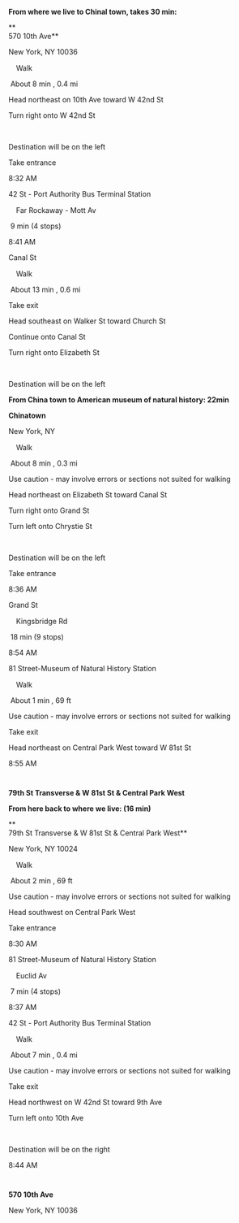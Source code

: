 **From where we live to Chinal town, takes 30 min:**

**  
570 10th Ave**

New York, NY 10036

<img src="media/image1.png" width="15" height="15" />Walk

 About 8 min , 0.4 mi

Head northeast on 10th Ave toward W 42nd St

Turn right onto W 42nd St

 

Destination will be on the left

Take entrance

8:32 AM

42 St - Port Authority Bus Terminal Station

<img src="media/image2.png" width="15" height="15" />Far Rockaway - Mott
Av

 9 min (4 stops)

8:41 AM

Canal St

<img src="media/image1.png" width="15" height="15" />Walk

 About 13 min , 0.6 mi

Take exit

Head southeast on Walker St toward Church St

Continue onto Canal St

Turn right onto Elizabeth St

 

Destination will be on the left

**From China town to American museum of natural history: 22min**

**Chinatown**

New York, NY

<img src="media/image1.png" width="15" height="15" />Walk

 About 8 min , 0.3 mi

Use caution - may involve errors or sections not suited for walking

Head northeast on Elizabeth St toward Canal St

Turn right onto Grand St

Turn left onto Chrystie St

 

Destination will be on the left

Take entrance

8:36 AM

Grand St

<img src="media/image3.png" width="15" height="15" />Kingsbridge Rd

 18 min (9 stops)

8:54 AM

81 Street-Museum of Natural History Station

<img src="media/image1.png" width="15" height="15" />Walk

 About 1 min , 69 ft

Use caution - may involve errors or sections not suited for walking

Take exit

Head northeast on Central Park West toward W 81st St

8:55 AM

<img src="media/image4.png" width="13" height="13" />

**79th St Transverse & W 81st St & Central Park West**

**From here back to where we live: (16 min)**

**  
79th St Transverse & W 81st St & Central Park West**

New York, NY 10024

<img src="media/image1.png" width="15" height="15" />Walk

 About 2 min , 69 ft

Use caution - may involve errors or sections not suited for walking

Head southwest on Central Park West

Take entrance

8:30 AM

81 Street-Museum of Natural History Station

<img src="media/image5.png" width="15" height="15" />Euclid Av

 7 min (4 stops)

8:37 AM

42 St - Port Authority Bus Terminal Station

<img src="media/image1.png" width="15" height="15" />Walk

 About 7 min , 0.4 mi

Use caution - may involve errors or sections not suited for walking

Take exit

Head northwest on W 42nd St toward 9th Ave

Turn left onto 10th Ave

 

Destination will be on the right

8:44 AM

<img src="media/image4.png" width="13" height="13" />

**570 10th Ave**

New York, NY 10036
